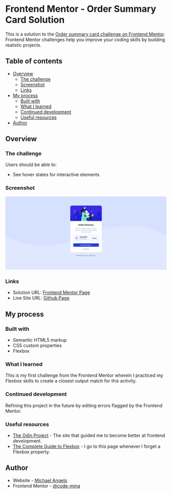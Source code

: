 # Frontend Mentor - Order Summary Card Solution

This is a solution to the [Order summary card challenge on Frontend Mentor](https://www.frontendmentor.io/challenges/order-summary-component-QlPmajDUj). Frontend Mentor challenges help you improve your coding skills by building realistic projects. 

## Table of contents

- [Overview](#overview)
  - [The challenge](#the-challenge)
  - [Screenshot](#screenshot)
  - [Links](#links)
- [My process](#my-process)
  - [Built with](#built-with)
  - [What I learned](#what-i-learned)
  - [Continued development](#continued-development)
  - [Useful resources](#useful-resources)
- [Author](#author)

## Overview

### The challenge

Users should be able to:

- See hover states for interactive elements

### Screenshot

![Final Output Screenshot](./images/screenshot.png)

### Links

- Solution URL: [Frontend Mentor Page](https://www.frontendmentor.io/solutions/order-summary-card-solution-using-flexbox-gMtMetCgd)
- Live Site URL: [Github Page](https://code-mma.github.io/order-summary-component/)

## My process

### Built with

- Semantic HTML5 markup
- CSS custom properties
- Flexbox

### What I learned

This is my first challenge from the Frontend Mentor wherein I practiced my Flexbox skills to create a closest output match for this activity.

### Continued development

Refining this project in the future by editing errors flagged by the Frontend Mentor.

### Useful resources

- [The Odin Project](https://www.theodinproject.com) - The site that guided me to become better at frontend development.
- [The Complete Guide to Flexbox](https://css-tricks.com/snippets/css/a-guide-to-flexbox/) - I go to this page whenever I forget a Flexbox property.

## Author

- Website - [Michael Angelo](https://github.com/code-mma)
- Frontend Mentor - [@code-mma](https://www.frontendmentor.io/profile/code-mma)
